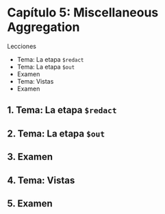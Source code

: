 # Capítulo 5: Miscellaneous Aggregation

Lecciones

* Tema: La etapa `$redact`
* Tema: La etapa `$out`
* Examen
* Tema: Vistas
* Examen

## 1. Tema: La etapa `$redact`
## 2. Tema: La etapa `$out`
## 3. Examen
## 4. Tema: Vistas
## 5. Examen
